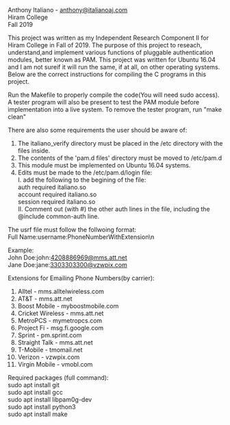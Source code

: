 Anthony Italiano - anthony@italianoaj.com  
Hiram College   
Fall 2019  

This project was written as my Independent Research Component II for Hiram College in Fall of 2019. The purpose of this project to reseach, understand,and implement various functions of pluggable authentication modules, better known as PAM. This project was written for Ubuntu 16.04 and I am not sureif it will run the same, if at all, on other operating systems. Below are the correct instructions for compiling the C programs in this project.

Run the Makefile to properly compile the code(You will need sudo access). A tester program will also be present to test the PAM module before implementation into a live system. To remove the tester program, run "make clean"

There are also some requirements the user should be aware of:   
1. The italiano_verify directory must be placed in the /etc directory with the files inside.
2. The contents of the 'pam.d files' directory must be moved to /etc/pam.d
3. This module must be implemented on Ubuntu 16.04 systems.
4. Edits must be made to the /etc/pam.d/login file:  
	I. add the following to the begining of the file:  
		auth	required	italiano.so  
		account	required	italiano.so  
		session	required	italiano.so   
	II. Comment out (with #) the other auth lines in the file, including the @include common-auth line.     


The usrf file must follow the follwoing format:   
Full Name:username:PhoneNumberWithExtension\n

Example:  
John Doe:john:4208886969@mms.att.net  
Jane Doe:jane:3303303300@vzwpix.com  

Extensions for Emailing Phone Numbers(by carrier):
1. Alltel - mms.alltelwireless.com
2. AT&T - mms.att.net
3. Boost Mobile - myboostmobile.com
4. Cricket Wireless - mms.att.net
5. MetroPCS - mymetropcs.com
6. Project Fi - msg.fi.google.com
7. Sprint - pm.sprint.com
8. Straight Talk - mms.att.net
9. T-Mobile - tmomail.net
10. Verizon - vzwpix.com
11. Virgin Mobile - vmobl.com

Required packages (full command):  
sudo apt install git  
sudo apt install gcc  
sudo apt install libpam0g-dev  
sudo apt install python3  
sudo apt install make  
